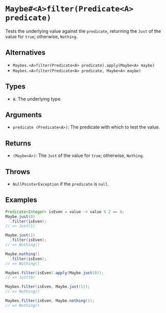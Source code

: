 # `Maybe#<A>filter(Predicate<A> predicate)`

Tests the underlying value against the `predicate`, returning the `Just` of the value for `true`; otherwise, `Nothing`.

## Alternatives

* `Maybes.<A>filter(Predicate<A> predicate).apply(Maybe<A> maybe)`
* `Maybes.<A>filter(Predicate<A> predicate, Maybe<A> maybe)`

## Types

* `A`: The underlying type.

## Arguments

* `predicate (Predicate<A>)`: The predicate with which to test the value.

## Returns

* `(Maybe<A>)`: The `Just` of the value for `true`; otherwise, `Nothing`.

## Throws

* `NullPointerException` if the `predicate` is `null`.

## Examples

```java
Predicate<Integer> isEven = value -> value % 2 == 0;
Maybe.just(0)
  .filter(isEven);
// => Just(1)

Maybe.just(1)
  .filter(isEven);
// => Nothing()

Maybe.nothing()
  .filter(isEven);
// => Nothing()

Maybes.filter(isEven).apply(Maybe.just(0));
// => Just(0)

Maybes.filter(isEven, Maybe.just(1));
// => Nothing()

Maybes.filter(isEven, Maybe.nothing());
// => Nothing()
```
